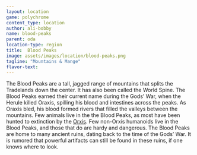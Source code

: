 ```yaml
---
layout: location
game: polychrome
content_type: location
author: ali-bobby
name: blood-peaks
parent: oda
location-type: region
title:  Blood Peaks
image: assets/images/location/blood-peaks.png
tagline: "Mountains & Mange"
flavor-text:
---
```


The Blood Peaks are a tall, jagged range of mountains that splits the Tradelands down the center. It has also been called the World Spine. The Blood Peaks earned their current name during the Gods’ War, when the Herule killed Oraxis, spilling his blood and intestines across the peaks. As Oraxis bled, his blood formed rivers that filled the valleys between the mountains. Few animals live in the the Blood Peaks, as most have been hunted to extinction by the [Orxis](/races/orxis). Few non-Orxis humanoids live in the Blood Peaks, and those that do are hardy and dangerous. The Blood Peaks are home to many ancient ruins, dating back to the time of the Gods’ War. It is rumored that powerful artifacts can still be found in these ruins, if one knows where to look.
